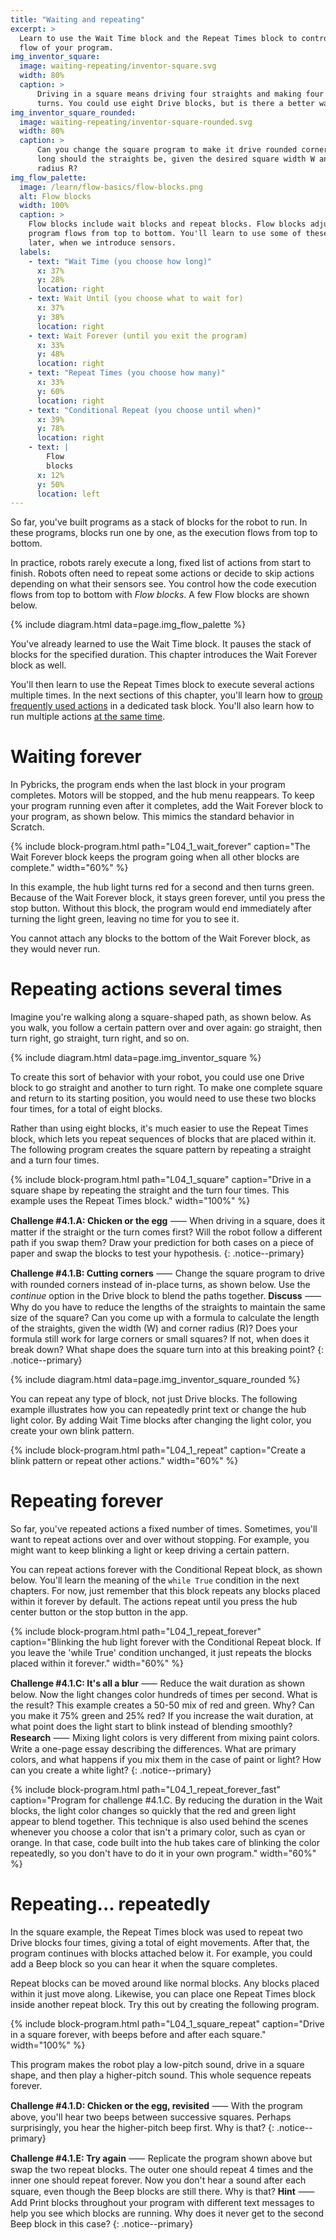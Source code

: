 ```yaml
---
title: "Waiting and repeating"
excerpt: >
  Learn to use the Wait Time block and the Repeat Times block to control the
  flow of your program.
img_inventor_square:
  image: waiting-repeating/inventor-square.svg
  width: 80%
  caption: >
      Driving in a square means driving four straights and making four 90-degree
      turns. You could use eight Drive blocks, but is there a better way?
img_inventor_square_rounded:
  image: waiting-repeating/inventor-square-rounded.svg
  width: 80%
  caption: >
      Can you change the square program to make it drive rounded corners? How
      long should the straights be, given the desired square width W and corner
      radius R?
img_flow_palette:
  image: /learn/flow-basics/flow-blocks.png
  alt: Flow blocks
  width: 100%
  caption: >
    Flow blocks include wait blocks and repeat blocks. Flow blocks adjust how your
    program flows from top to bottom. You'll learn to use some of these blocks
    later, when we introduce sensors.
  labels:
    - text: "Wait Time (you choose how long)"
      x: 37%
      y: 28%
      location: right
    - text: Wait Until (you choose what to wait for)
      x: 37%
      y: 38%
      location: right
    - text: Wait Forever (until you exit the program)
      x: 33%
      y: 48%
      location: right
    - text: "Repeat Times (you choose how many)"
      x: 33%
      y: 60%
      location: right
    - text: "Conditional Repeat (you choose until when)"
      x: 39%
      y: 78%
      location: right
    - text: |
        Flow
        blocks
      x: 12%
      y: 50%
      location: left
---
```


So far, you've built programs as a stack of blocks for the robot to run.
In these programs, blocks run one by one, as the execution flows from top to bottom.

In practice, robots rarely execute a long, fixed list of actions from start to
finish. Robots often need to repeat some actions or decide to skip actions
depending on what their sensors see. You control how the code execution flows
from top to bottom with _Flow blocks_. A few Flow blocks are shown
below.

{% include diagram.html data=page.img_flow_palette %}

You've already learned to use the Wait Time block. It pauses the stack of blocks for
the specified duration. This chapter introduces the Wait Forever block as well.

You'll then learn to use the Repeat Times block to execute several actions
multiple times. In the next sections of this chapter, you'll learn how to
[group frequently used actions](/learn/flow-basics/tasks-functions/)
in a dedicated task block. You'll also learn how to run multiple actions [at
the same time](/learn/flow-basics/multitasking/).

# Waiting forever

In Pybricks, the program ends when the last block in your program completes.
Motors will be stopped, and the hub menu reappears. To keep your program
running even after it completes, add the Wait Forever block to your program, as
shown below. This mimics the standard behavior in Scratch.

{% include block-program.html
path="L04_1_wait_forever"
caption="The Wait Forever block keeps the program going when all other blocks are complete."
width="60%"
%}

In this example, the hub light turns red for a second and then turns green.
Because of the Wait Forever block, it stays green forever, until you press
the stop button. Without this block, the program would end immediately after
turning the light green, leaving no time for you to see it.

You cannot attach any blocks to the bottom of the Wait Forever block, as they
would never run.

# Repeating actions several times

Imagine you're walking along a square-shaped path, as shown below. As you walk,
you follow a certain pattern over and over again: go straight, then turn right,
go straight, turn right, and so on.

{% include diagram.html data=page.img_inventor_square %}

To create this sort of behavior with your robot, you could use one Drive block
to go straight and another to turn right. To make one complete square and return
to its starting position, you would need to use these two blocks four times, for
a total of eight blocks.

Rather than using eight blocks, it's much easier to use the Repeat Times block, which
lets you repeat sequences of blocks that are placed within it. The following
program creates the square pattern by repeating a straight and a turn four
times.

{% include block-program.html
path="L04_1_square"
caption="Drive in a square shape by repeating the straight and the turn four times. This example uses the Repeat Times block."
width="100%"
%}

**Challenge #4.1.A: Chicken or the egg** ⸺ When driving in a square, does it
matter if the straight or the turn comes first? Will the robot follow a
different path if you swap them? Draw your prediction for both cases on a piece of paper and
swap the blocks to test your hypothesis.
{: .notice--primary}

**Challenge #4.1.B: Cutting corners** ⸺ Change the square program to drive
with rounded corners instead of in-place turns, as shown below. Use the
_continue_ option in the Drive block to blend the paths together. **Discuss** ⸺
Why do you have to reduce the lengths of the straights to maintain the same
size of the square? Can you come up with a formula to calculate the length of
the straights, given the width (W) and corner radius (R)? Does your formula
still work for large corners or small squares? If not, when does it break down?
What shape does the square turn into at this breaking point?
{: .notice--primary}

{% include diagram.html data=page.img_inventor_square_rounded %}

You can repeat any type of block, not just Drive blocks. The following example
illustrates how you can repeatedly print text or change the hub light color. By
adding Wait Time blocks after changing the light color, you create your own blink
pattern.

{% include block-program.html
path="L04_1_repeat"
caption="Create a blink pattern or repeat other actions."
width="60%"
%}

# Repeating forever

So far, you've repeated actions a fixed number of times. Sometimes, you'll want to repeat
actions over and over without stopping. For example, you might want to keep blinking
a light or keep driving a certain pattern.

You can repeat actions forever with the Conditional Repeat block, as shown below.
You'll learn the meaning of the ``while True`` condition in the next chapters. For
now, just remember that this block repeats any blocks placed within it forever by default.
The actions repeat until you press the hub center button or the stop button in the app.

{% include block-program.html
path="L04_1_repeat_forever"
caption="Blinking the hub light forever with the Conditional Repeat block.
         If you leave the 'while True' condition unchanged, it just
         repeats the blocks placed within it forever."
width="60%"
%}

**Challenge #4.1.C: It's all a blur** ⸺ Reduce the wait duration as shown
below. Now the light changes color hundreds of times per second. What is the
result? This example creates a 50-50 mix of red and green. Why? Can you make it
75% green and 25% red? If you increase the wait duration, at what point does
the light start to blink instead of blending smoothly? **Research** ⸺ Mixing
 light colors is very different from mixing paint colors. Write a one-page
essay describing the differences. What are primary colors, and what happens if
you mix them in the case of paint or light? How can you create a white light?
{: .notice--primary}

{% include block-program.html
path="L04_1_repeat_forever_fast"
caption="Program for challenge #4.1.C. By reducing the duration in the Wait
blocks, the light color changes so quickly that the red and green light appear
to blend together. This technique is also used behind the scenes whenever you
choose a color that isn't a primary color, such as cyan or orange. In that case,
code built into the hub takes care of blinking the color repeatedly, so you don't have to do
it in your own program."
width="60%"
%}

# Repeating... repeatedly

In the square example, the Repeat Times block was used to repeat two Drive blocks four
times, giving a total of eight movements. After that, the program continues with
blocks attached below it. For example, you could add a Beep block so you can
hear it when the square completes.

Repeat blocks can be moved around like normal blocks. Any blocks placed within
it just move along. Likewise, you can place one Repeat Times block inside
another repeat block. Try this out by creating the following program.

{% include block-program.html
path="L04_1_square_repeat"
caption="Drive in a square forever, with beeps before and after each square."
width="100%"
%}

This program makes the robot play a low-pitch sound, drive in a square shape, and then
play a higher-pitch sound. This whole sequence repeats forever.

**Challenge #4.1.D: Chicken or the egg, revisited** ⸺ With the program above,
you'll hear two beeps between successive squares. Perhaps surprisingly, you
hear the higher-pitch beep first. Why is that?
{: .notice--primary}

**Challenge #4.1.E: Try again** ⸺ Replicate the program shown above but 
swap the two repeat blocks. The outer one should repeat 4 times and the inner
one should repeat forever. Now you don't hear a sound after each square, even
though the Beep blocks are still there. Why is that? **Hint** ⸺ Add Print
blocks throughout your program with different text messages to help you see which
blocks are running. Why does it never get to the second Beep block in this case?
{: .notice--primary}
